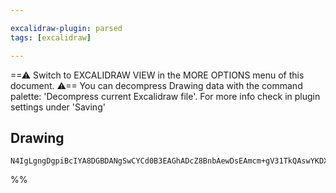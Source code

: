```yaml
---

excalidraw-plugin: parsed
tags: [excalidraw]

---
```

==⚠ Switch to EXCALIDRAW VIEW in the MORE OPTIONS menu of this document. ⚠== You can decompress Drawing data with the command palette: 'Decompress current Excalidraw file'. For more info check in plugin settings under 'Saving'

## Drawing

```compressed-json
N4IgLgngDgpiBcIYA8DGBDANgSwCYCd0B3EAGhADcZ8BnbAewDsEAmcm+gV31TkQAswYKDXgB6MQHNsYfpwBGAOlT0AtmIBeNCtlQbs6RmPry6uA4wC0KDDgLFLUTJ2lH8MTDHQ0YNMWHRJMRZFAFZFAEYyJE9VGEYwGgQAbQBdcnQoKABlALA+UEl8PGzsDT5GTkxMch0YIgAhdFQAayKuRlwAYXpMenwEEABiADMx8ZAAX0mgA
```
%%
